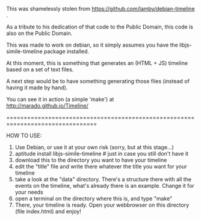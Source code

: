 This was shamelessly stolen from https://github.com/lamby/debian-timeline . 

As a tribute to his dedication of that code to the Public Domain, this code is
also on the Public Domain.

This was made to work on debian, so it simply assumes you have the
libjs-simile-timeline package installed.

At this moment, this is something that generates an (HTML + JS) timeline based
on a set of text files.

A next step would be to have something generating those files (instead of
having it made by hand). 

You can see it in action (a simple 'make') at http://marado.github.io/Timeline/


================================================================================

HOW TO USE:

1) Use Debian, or use it at your own risk (sorry, but at this stage...)
2) aptitude install libjs-simile-timeline # just in case you still don't have it
3) download this to the directory you want to have your timeline
4) edit the "title" file and write there whatever the title you want for your
   timeline
5) take a look at the "data" directory. There's a structure there with all the
   events on the timeline, what's already there is an example. Change it for your
   needs
6) open a terminal on the directory where this is, and type "make"
7) There, your timeline is ready. Open your webbrowser on this directory (file
   index.html) and enjoy!
